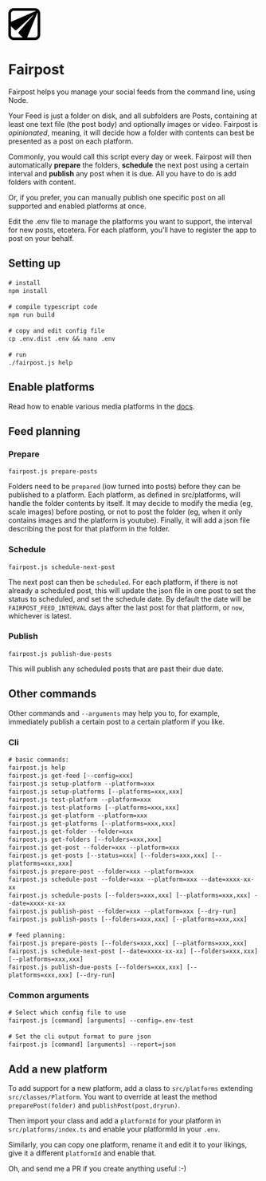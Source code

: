 
<img src="https://github.com/commonpike/fairpost/raw/master/public/fairpost-icon.png" width="64" height="64">

# Fairpost

Fairpost helps you manage your social
feeds from the command line, using Node.

Your Feed is just a folder on disk, and all subfolders are Posts, 
containing at least one text file (the post body) and 
optionally images or video. 
Fairpost is *opinionated*, meaning, it will decide
how a folder with contents can best be presented
as a post on each platform. 

Commonly, you would call this script every day or week. 
Fairpost will then automatically **prepare** the folders,
**schedule** the next post using a certain interval and 
**publish** any post when it is due. All you have to do is 
add folders with content.

Or, if you prefer, you can manually publish one
specific post on all supported and enabled 
platforms at once.

Edit the .env file to manage the platforms
you want to support, the interval for new posts,
etcetera. For each platform, you'll have to 
register the app to post on your behalf.

## Setting up 
```
# install
npm install

# compile typescript code
npm run build

# copy and edit config file
cp .env.dist .env && nano .env

# run
./fairpost.js help
```
 
## Enable platforms

Read how to enable various media platforms in the [docs](docs).


## Feed planning
### Prepare
```
fairpost.js prepare-posts
```
Folders need to be `prepared` (iow turned into posts)
before they can be published to a platform. 
Each platform, as defined in src/platforms, will 
handle the folder contents by itself. It may
decide to modify the media (eg, scale images) 
before posting, or not to post the folder (eg, 
when it only contains images and the platform 
is youtube). Finally, it will add a json file
describing the post for that platform in the 
folder.

### Schedule
```
fairpost.js schedule-next-post
```
The next post can then be `scheduled`. For each platform,
if there is not already a scheduled post, this will update
the json file in one post to set the status to scheduled, 
and set the schedule date. 
By default the date will be `FAIRPOST_FEED_INTERVAL` days 
after the last post for that platform, or `now`, whichever 
is latest.

### Publish
```
fairpost.js publish-due-posts
```
This will publish any scheduled posts that are past their due date.


## Other commands

Other commands and `--arguments`
may help you to, for example, immediately publish
a certain post to a certain platform if you like.





### Cli

```
# basic commands:
fairpost.js help
fairpost.js get-feed [--config=xxx]
fairpost.js setup-platform --platform=xxx
fairpost.js setup-platforms [--platforms=xxx,xxx]
fairpost.js test-platform --platform=xxx
fairpost.js test-platforms [--platforms=xxx,xxx]
fairpost.js get-platform --platform=xxx
fairpost.js get-platforms [--platforms=xxx,xxx]
fairpost.js get-folder --folder=xxx
fairpost.js get-folders [--folders=xxx,xxx]
fairpost.js get-post --folder=xxx --platform=xxx
fairpost.js get-posts [--status=xxx] [--folders=xxx,xxx] [--platforms=xxx,xxx] 
fairpost.js prepare-post --folder=xxx --platform=xxx
fairpost.js schedule-post --folder=xxx --platform=xxx --date=xxxx-xx-xx 
fairpost.js schedule-posts [--folders=xxx,xxx] [--platforms=xxx,xxx] --date=xxxx-xx-xx
fairpost.js publish-post --folder=xxx --platform=xxx [--dry-run]
fairpost.js publish-posts [--folders=xxx,xxx] [--platforms=xxx,xxx]

# feed planning:
fairpost.js prepare-posts [--folders=xxx,xxx] [--platforms=xxx,xxx]
fairpost.js schedule-next-post [--date=xxxx-xx-xx] [--folders=xxx,xxx] [--platforms=xxx,xxx] 
fairpost.js publish-due-posts [--folders=xxx,xxx] [--platforms=xxx,xxx] [--dry-run]
```

### Common arguments 

```
# Select which config file to use
fairpost.js [command] [arguments] --config=.env-test

# Set the cli output format to pure json
fairpost.js [command] [arguments] --report=json

```


## Add a new platform

To add support for a new platform, add a class to `src/platforms`
extending `src/classes/Platform`. You want to override at least the
method `preparePost(folder)` and  `publishPost(post,dryrun)`.

Then import your class and add a `platformId` for your platform 
in `src/platforms/index.ts` and enable your platformId in your `.env`.

Similarly, you can copy one platform, rename it and edit it to your
likings, give it a different `platformId` and enable that.

Oh, and send me a PR if you create anything useful :-) 






